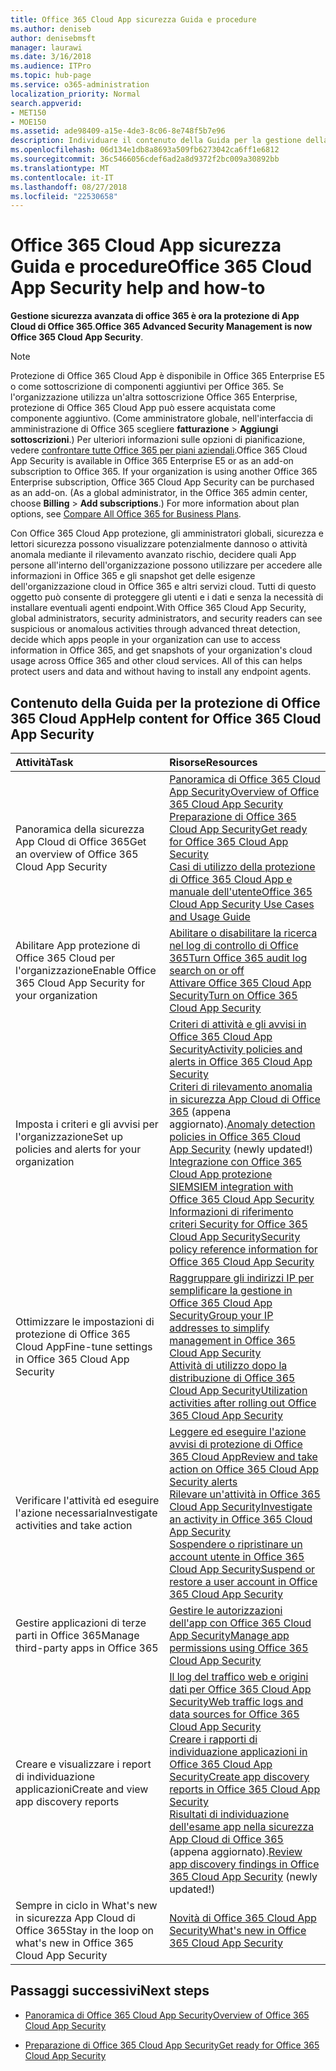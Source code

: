 ```yaml
---
title: Office 365 Cloud App sicurezza Guida e procedure
ms.author: deniseb
author: denisebmsft
manager: laurawi
ms.date: 3/16/2018
ms.audience: ITPro
ms.topic: hub-page
ms.service: o365-administration
localization_priority: Normal
search.appverid:
- MET150
- MOE150
ms.assetid: ade98409-a15e-4de3-8c06-8e748f5b7e96
description: Individuare il contenuto della Guida per la gestione della protezione avanzata in Office 365, ora noti come sicurezza App Cloud di Office 365.
ms.openlocfilehash: 06d134e1db8a8693a509fb6273042ca6ff1e6812
ms.sourcegitcommit: 36c5466056cdef6ad2a8d9372f2bc009a30892bb
ms.translationtype: MT
ms.contentlocale: it-IT
ms.lasthandoff: 08/27/2018
ms.locfileid: "22530658"
---
```

# <a name="office-365-cloud-app-security-help-and-how-to"></a><span data-ttu-id="e1320-103">Office 365 Cloud App sicurezza Guida e procedure</span><span class="sxs-lookup"><span data-stu-id="e1320-103">Office 365 Cloud App Security help and how-to</span></span>

 <span data-ttu-id="e1320-104">**Gestione sicurezza avanzata di office 365 è ora la protezione di App Cloud di Office 365**.</span><span class="sxs-lookup"><span data-stu-id="e1320-104">**Office 365 Advanced Security Management is now Office 365 Cloud App Security**.</span></span> 
  
> [!NOTE]
> <span data-ttu-id="e1320-p101">Protezione di Office 365 Cloud App è disponibile in Office 365 Enterprise E5 o come sottoscrizione di componenti aggiuntivi per Office 365. Se l'organizzazione utilizza un'altra sottoscrizione Office 365 Enterprise, protezione di Office 365 Cloud App può essere acquistata come componente aggiuntivo. (Come amministratore globale, nell'interfaccia di amministrazione di Office 365 scegliere **fatturazione** \> **Aggiungi sottoscrizioni**.) Per ulteriori informazioni sulle opzioni di pianificazione, vedere [confrontare tutte Office 365 per piani aziendali](https://go.microsoft.com/fwlink/?linkid=844053).</span><span class="sxs-lookup"><span data-stu-id="e1320-p101">Office 365 Cloud App Security is available in Office 365 Enterprise E5 or as an add-on subscription to Office 365. If your organization is using another Office 365 Enterprise subscription, Office 365 Cloud App Security can be purchased as an add-on. (As a global administrator, in the Office 365 admin center, choose **Billing** \> **Add subscriptions**.) For more information about plan options, see [Compare All Office 365 for Business Plans](https://go.microsoft.com/fwlink/?linkid=844053).</span></span> 
  
<span data-ttu-id="e1320-p102">Con Office 365 Cloud App protezione, gli amministratori globali, sicurezza e lettori sicurezza possono visualizzare potenzialmente dannoso o attività anomala mediante il rilevamento avanzato rischio, decidere quali App persone all'interno dell'organizzazione possono utilizzare per accedere alle informazioni in Office 365 e gli snapshot get delle esigenze dell'organizzazione cloud in Office 365 e altri servizi cloud. Tutti di questo oggetto può consente di proteggere gli utenti e i dati e senza la necessità di installare eventuali agenti endpoint.</span><span class="sxs-lookup"><span data-stu-id="e1320-p102">With Office 365 Cloud App Security, global administrators, security administrators, and security readers can see suspicious or anomalous activities through advanced threat detection, decide which apps people in your organization can use to access information in Office 365, and get snapshots of your organization's cloud usage across Office 365 and other cloud services. All of this can helps protect users and data and without having to install any endpoint agents.</span></span>
  
## <a name="help-content-for-office-365-cloud-app-security"></a><span data-ttu-id="e1320-110">Contenuto della Guida per la protezione di Office 365 Cloud App</span><span class="sxs-lookup"><span data-stu-id="e1320-110">Help content for Office 365 Cloud App Security</span></span>

|<span data-ttu-id="e1320-111">**Attività**</span><span class="sxs-lookup"><span data-stu-id="e1320-111">**Task**</span></span>|<span data-ttu-id="e1320-112">**Risorse**</span><span class="sxs-lookup"><span data-stu-id="e1320-112">**Resources**</span></span>|
|:-----|:-----|
|<span data-ttu-id="e1320-113">Panoramica della sicurezza App Cloud di Office 365</span><span class="sxs-lookup"><span data-stu-id="e1320-113">Get an overview of Office 365 Cloud App Security</span></span>  <br/> |[<span data-ttu-id="e1320-114">Panoramica di Office 365 Cloud App Security</span><span class="sxs-lookup"><span data-stu-id="e1320-114">Overview of Office 365 Cloud App Security</span></span>](office-365-cas-overview.md) <br/> [<span data-ttu-id="e1320-115">Preparazione di Office 365 Cloud App Security</span><span class="sxs-lookup"><span data-stu-id="e1320-115">Get ready for Office 365 Cloud App Security</span></span>](get-ready-for-office-365-cas.md) <br/> [<span data-ttu-id="e1320-116">Casi di utilizzo della protezione di Office 365 Cloud App e manuale dell'utente</span><span class="sxs-lookup"><span data-stu-id="e1320-116">Office 365 Cloud App Security Use Cases and Usage Guide</span></span>](https://aka.ms/O365CASGuide) <br/> |
|<span data-ttu-id="e1320-117">Abilitare App protezione di Office 365 Cloud per l'organizzazione</span><span class="sxs-lookup"><span data-stu-id="e1320-117">Enable Office 365 Cloud App Security for your organization</span></span>  <br/> |[<span data-ttu-id="e1320-118">Abilitare o disabilitare la ricerca nel log di controllo di Office 365</span><span class="sxs-lookup"><span data-stu-id="e1320-118">Turn Office 365 audit log search on or off</span></span>](turn-audit-log-search-on-or-off.md) <br/> [<span data-ttu-id="e1320-119">Attivare Office 365 Cloud App Security</span><span class="sxs-lookup"><span data-stu-id="e1320-119">Turn on Office 365 Cloud App Security</span></span>](turn-on-office-365-cas.md) <br/> |
|<span data-ttu-id="e1320-120">Imposta i criteri e gli avvisi per l'organizzazione</span><span class="sxs-lookup"><span data-stu-id="e1320-120">Set up policies and alerts for your organization</span></span>  <br/> |[<span data-ttu-id="e1320-121">Criteri di attività e gli avvisi in Office 365 Cloud App Security</span><span class="sxs-lookup"><span data-stu-id="e1320-121">Activity policies and alerts in Office 365 Cloud App Security</span></span>](activity-policies-and-alerts.md) <br/> <span data-ttu-id="e1320-122">[Criteri di rilevamento anomalia in sicurezza App Cloud di Office 365](anomaly-detection-policies-in-ocas.md) (appena aggiornato).</span><span class="sxs-lookup"><span data-stu-id="e1320-122">[Anomaly detection policies in Office 365 Cloud App Security](anomaly-detection-policies-in-ocas.md) (newly updated!)</span></span>  <br/> [<span data-ttu-id="e1320-123">Integrazione con Office 365 Cloud App protezione SIEM</span><span class="sxs-lookup"><span data-stu-id="e1320-123">SIEM integration with Office 365 Cloud App Security</span></span>](integrate-your-siem-server-with-office-365-cas.md) <br/> [<span data-ttu-id="e1320-124">Informazioni di riferimento criteri Security for Office 365 Cloud App Security</span><span class="sxs-lookup"><span data-stu-id="e1320-124">Security policy reference information for Office 365 Cloud App Security</span></span>](security-policy-reference-information-for-ocas.md) <br/> |
|<span data-ttu-id="e1320-125">Ottimizzare le impostazioni di protezione di Office 365 Cloud App</span><span class="sxs-lookup"><span data-stu-id="e1320-125">Fine-tune settings in Office 365 Cloud App Security</span></span>  <br/> |[<span data-ttu-id="e1320-126">Raggruppare gli indirizzi IP per semplificare la gestione in Office 365 Cloud App Security</span><span class="sxs-lookup"><span data-stu-id="e1320-126">Group your IP addresses to simplify management in Office 365 Cloud App Security</span></span>](group-your-ip-addresses-in-ocas.md) <br/> [<span data-ttu-id="e1320-127">Attività di utilizzo dopo la distribuzione di Office 365 Cloud App Security</span><span class="sxs-lookup"><span data-stu-id="e1320-127">Utilization activities after rolling out Office 365 Cloud App Security</span></span>](utilization-activities-for-ocas.md) <br/> |
|<span data-ttu-id="e1320-128">Verificare l'attività ed eseguire l'azione necessaria</span><span class="sxs-lookup"><span data-stu-id="e1320-128">Investigate activities and take action</span></span>  <br/> |[<span data-ttu-id="e1320-129">Leggere ed eseguire l'azione avvisi di protezione di Office 365 Cloud App</span><span class="sxs-lookup"><span data-stu-id="e1320-129">Review and take action on Office 365 Cloud App Security alerts</span></span>](review-office-365-cas-alerts.md) <br/> [<span data-ttu-id="e1320-130">Rilevare un'attività in Office 365 Cloud App Security</span><span class="sxs-lookup"><span data-stu-id="e1320-130">Investigate an activity in Office 365 Cloud App Security</span></span>](investigate-an-activity-in-office-365-cas.md) <br/> [<span data-ttu-id="e1320-131">Sospendere o ripristinare un account utente in Office 365 Cloud App Security</span><span class="sxs-lookup"><span data-stu-id="e1320-131">Suspend or restore a user account in Office 365 Cloud App Security</span></span>](suspend-or-restore-an-account-in-ocas.md) <br/> |
|<span data-ttu-id="e1320-132">Gestire applicazioni di terze parti in Office 365</span><span class="sxs-lookup"><span data-stu-id="e1320-132">Manage third-party apps in Office 365</span></span>  <br/> |[<span data-ttu-id="e1320-133">Gestire le autorizzazioni dell'app con Office 365 Cloud App Security</span><span class="sxs-lookup"><span data-stu-id="e1320-133">Manage app permissions using Office 365 Cloud App Security</span></span>](manage-app-permissions-in-ocas.md) <br/> |
|<span data-ttu-id="e1320-134">Creare e visualizzare i report di individuazione applicazioni</span><span class="sxs-lookup"><span data-stu-id="e1320-134">Create and view app discovery reports</span></span>  <br/> |[<span data-ttu-id="e1320-135">Il log del traffico web e origini dati per Office 365 Cloud App Security</span><span class="sxs-lookup"><span data-stu-id="e1320-135">Web traffic logs and data sources for Office 365 Cloud App Security</span></span>](web-traffic-logs-and-data-sources-for-ocas.md) <br/> [<span data-ttu-id="e1320-136">Creare i rapporti di individuazione applicazioni in Office 365 Cloud App Security</span><span class="sxs-lookup"><span data-stu-id="e1320-136">Create app discovery reports in Office 365 Cloud App Security</span></span>](create-app-discovery-reports-in-ocas.md) <br/> <span data-ttu-id="e1320-137">[Risultati di individuazione dell'esame app nella sicurezza App Cloud di Office 365](review-app-discovery-findings-in-ocas.md) (appena aggiornato).</span><span class="sxs-lookup"><span data-stu-id="e1320-137">[Review app discovery findings in Office 365 Cloud App Security](review-app-discovery-findings-in-ocas.md) (newly updated!)</span></span>  <br/> |
|<span data-ttu-id="e1320-138">Sempre in ciclo in What's new in sicurezza App Cloud di Office 365</span><span class="sxs-lookup"><span data-stu-id="e1320-138">Stay in the loop on what's new in Office 365 Cloud App Security</span></span>  <br/> |[<span data-ttu-id="e1320-139">Novità di Office 365 Cloud App Security</span><span class="sxs-lookup"><span data-stu-id="e1320-139">What's new in Office 365 Cloud App Security</span></span>](new-in-office-365-cas.md) <br/> |
   
## <a name="next-steps"></a><span data-ttu-id="e1320-140">Passaggi successivi</span><span class="sxs-lookup"><span data-stu-id="e1320-140">Next steps</span></span>

- [<span data-ttu-id="e1320-141">Panoramica di Office 365 Cloud App Security</span><span class="sxs-lookup"><span data-stu-id="e1320-141">Overview of Office 365 Cloud App Security</span></span>](office-365-cas-overview.md)
    
- [<span data-ttu-id="e1320-142">Preparazione di Office 365 Cloud App Security</span><span class="sxs-lookup"><span data-stu-id="e1320-142">Get ready for Office 365 Cloud App Security</span></span>](get-ready-for-office-365-cas.md)
    

